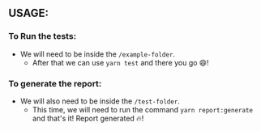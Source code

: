 ## USAGE:

### To Run the tests:
- We will need to be inside the `/example-folder`.
    - After that we can use `yarn test` and there you go 😄!
### To generate the report:    
- We will also need to be inside the `/test-folder`.
    - This time, we will need to run the command `yarn report:generate` and that's it! Report generated 🔥!
  
